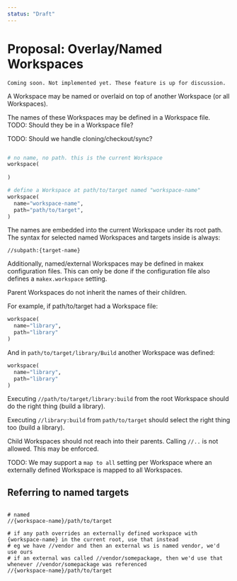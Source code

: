 ```yaml
---
status: "Draft"
---
```

# Proposal: Overlay/Named Workspaces

```{note}
Coming soon. Not implemented yet. These feature is up for discussion.
```

A Workspace may be named or overlaid on top of another Workspace (or all Workspaces).

The names of these Workspaces may be defined in a Workspace file.
TODO: Should they be in a Workspace file?

TODO: Should we handle cloning/checkout/sync?


```python

# no name, no path. this is the current Workspace
workspace(
  
)

# define a Workspace at path/to/target named "workspace-name"
workspace(
  name="workspace-name",
  path="path/to/target",
)

```

The names are embedded into the current Workspace under its root path. The syntax for selected named Workspaces and targets inside is always:

```
//subpath:{target-name}
```


Additionally, named/external Workspaces may be defined in makex configuration files. This can only be done if the configuration
file also defines a `makex.workspace` setting.

Parent Workspaces do not inherit the names of their children.

For example, if path/to/target had a Workspace file:

```python
workspace(
  name="library",
  path="library"
)
```

And in `path/to/target/library/Build` another Workspace was defined:

```python
workspace(
  name="library",
  path="library"
)
```

Executing `//path/to/target/library:build` from the root Workspace should do the right thing (build a library).

Executing `//library:build` from `path/to/target` should select the right thing too (build a library).

Child Workspaces should not reach into their parents. Calling `//..` is not allowed. This may be enforced.

TODO: We may support a `map to all` setting per Workspace where an externally defined Workspace is mapped to all Workspaces.


## Referring to named targets


```

# named
//{workspace-name}/path/to/target

# if any path overrides an externally defined workspace with {workspace-name} in the current root, use that instead
# eg we have //vendor and then an external ws is named vendor, we'd use ours
# if an external was called //vendor/somepackage, then we'd use that whenever //vendor/somepackage was referenced
//{workspace-name}/path/to/target
```